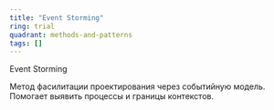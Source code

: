 ```yaml
---
title: "Event Storming"
ring: trial
quadrant: methods-and-patterns
tags: []
---
```


Event Storming

Метод фасилитации проектирования через событийную модель. Помогает выявить процессы и границы контекстов.
